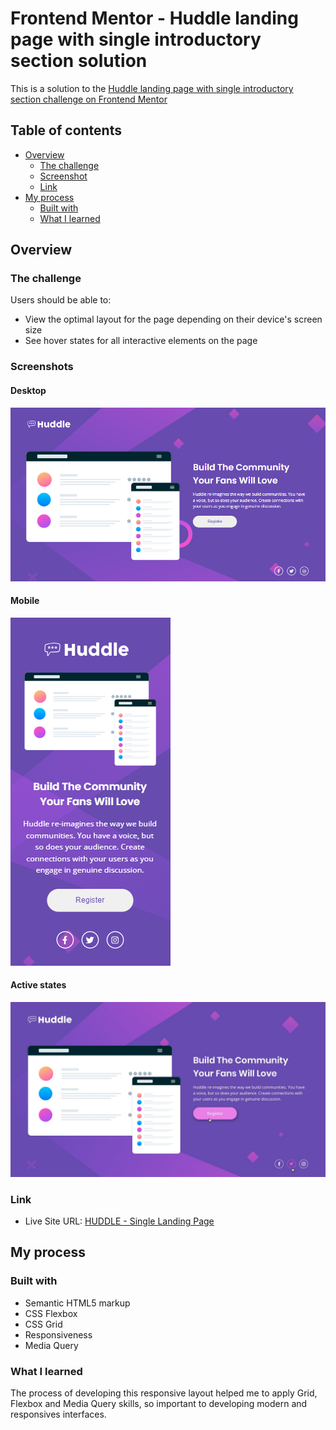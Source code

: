 # Frontend Mentor - Huddle landing page with single introductory section solution

This is a solution to the [Huddle landing page with single introductory section challenge on Frontend Mentor](https://www.frontendmentor.io/challenges/huddle-landing-page-with-a-single-introductory-section-B_2Wvxgi0)

## Table of contents

- [Overview](#overview)
  - [The challenge](#the-challenge)
  - [Screenshot](#screenshot)
  - [Link](#link)
- [My process](#my-process)
  - [Built with](#built-with)
  - [What I learned](#what-i-learned)

## Overview

### The challenge

Users should be able to:

- View the optimal layout for the page depending on their device's screen size
- See hover states for all interactive elements on the page

### Screenshots

#### Desktop
![](./design/desktop.png)

#### Mobile
![](./design/mobile.png)

#### Active states
![](./design/active-states.jpg)

### Link

- Live Site URL: [HUDDLE - Single Landing Page](https://als-samara.github.io/huddle-single-landing-page/)

## My process

### Built with

- Semantic HTML5 markup
- CSS Flexbox
- CSS Grid
- Responsiveness
- Media Query

### What I learned

The process of developing this responsive layout helped me to apply Grid, Flexbox and Media Query skills, so important to developing modern and responsives interfaces.
